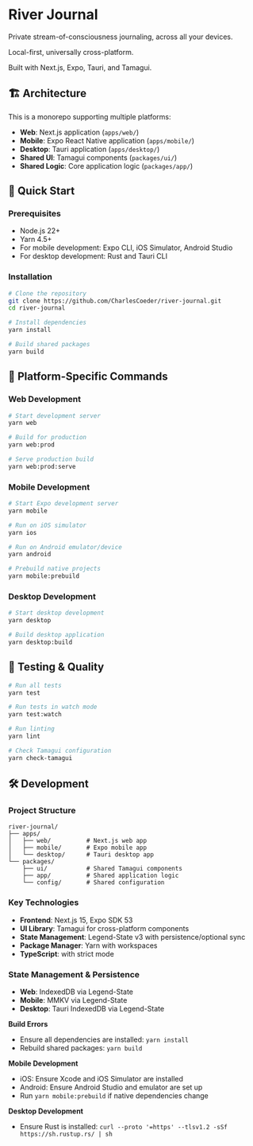 # River Journal


Private stream-of-consciousness journaling, across all your devices.

Local-first, universally cross-platform.

Built with Next.js, Expo, Tauri, and Tamagui.

## 🏗️ Architecture

This is a monorepo supporting multiple platforms:

- **Web**: Next.js application (`apps/web/`)
- **Mobile**: Expo React Native application (`apps/mobile/`)
- **Desktop**: Tauri application (`apps/desktop/`)
- **Shared UI**: Tamagui components (`packages/ui/`)
- **Shared Logic**: Core application logic (`packages/app/`)

## 🚀 Quick Start

### Prerequisites

- Node.js 22+
- Yarn 4.5+
- For mobile development: Expo CLI, iOS Simulator, Android Studio
- For desktop development: Rust and Tauri CLI

### Installation

```bash
# Clone the repository
git clone https://github.com/CharlesCoeder/river-journal.git
cd river-journal

# Install dependencies
yarn install

# Build shared packages
yarn build
```

## 📱 Platform-Specific Commands

### Web Development

```bash
# Start development server
yarn web

# Build for production
yarn web:prod

# Serve production build
yarn web:prod:serve
```

### Mobile Development

```bash
# Start Expo development server
yarn mobile

# Run on iOS simulator
yarn ios

# Run on Android emulator/device
yarn android

# Prebuild native projects
yarn mobile:prebuild
```

### Desktop Development

```bash
# Start desktop development
yarn desktop

# Build desktop application
yarn desktop:build
```

## 🧪 Testing & Quality

```bash
# Run all tests
yarn test

# Run tests in watch mode
yarn test:watch

# Run linting
yarn lint

# Check Tamagui configuration
yarn check-tamagui
```

## 🛠️ Development

### Project Structure

```
river-journal/
├── apps/
│   ├── web/          # Next.js web app
│   ├── mobile/       # Expo mobile app
│   └── desktop/      # Tauri desktop app
└── packages/
    ├── ui/           # Shared Tamagui components
    ├── app/          # Shared application logic
    └── config/       # Shared configuration
```

### Key Technologies

- **Frontend**: Next.js 15, Expo SDK 53
- **UI Library**: Tamagui for cross-platform components
- **State Management**: Legend-State v3 with persistence/optional sync
- **Package Manager**: Yarn with workspaces
- **TypeScript**: with strict mode

### State Management & Persistence

- **Web**: IndexedDB via Legend-State
- **Mobile**: MMKV via Legend-State
- **Desktop**: Tauri IndexedDB via Legend-State


**Build Errors**

- Ensure all dependencies are installed: `yarn install`
- Rebuild shared packages: `yarn build`

**Mobile Development**

- iOS: Ensure Xcode and iOS Simulator are installed
- Android: Ensure Android Studio and emulator are set up
- Run `yarn mobile:prebuild` if native dependencies change

**Desktop Development**

- Ensure Rust is installed: `curl --proto '=https' --tlsv1.2 -sSf https://sh.rustup.rs/ | sh`